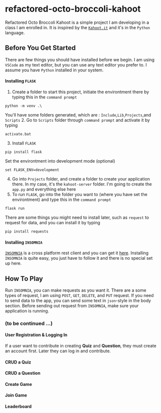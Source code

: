# refactored-octo-broccoli-kahoot

Refactored Octo Broccoli Kahoot is a simple project I am developing in a class I am enrolled in. It is inspired by the [`Kahoot.it`][kahoot] and it's in the `Python` language.

## Before You Get Started
There are few things you should have installed before we begin. I am using `VSCode` as my text editor, but you can use any text editor you prefer to. I assume you have `Python` installed in your system.

#### Installing `FLASK`

1. Create a folder to start this project, initiate the environtment there by typing this in the `command prompt`
  ```
  python -m venv .\
  ```
  You'll have some folders generated, which are : `Include`,`Lib`,`Projects`,and `Scripts`
2. Go to `Scripts` folder through `command prompt` and activate it by typing
  ```
  activate.bat
  ```
3. Install `FLASK`
  ```
  pip install flask
  ```
  Set the environtment into development mode (optional)
  ```
  set FLASK_ENV=development
  ```
4. Go into `Projects` folder, and create a folder to create your application there. In my case, it's the `kahoot-server` folder. I'm going to create the `app.py` and everything else here
5. To run `FLASK`, go into the folder you want to (where you have set the environtment) and type this in the `command prompt`
  ```
  flask run
  ```
  There are some things you might need to install later, such as `request` to request for data, and you can install it by typing
  ```
  pip install requests
  ```
  
#### Installing `INSOMNIA`
[`INSOMNIA`][insomnia-github] is a cross platform rest client and you can get it [here][insomnia-download]. Installing `INSOMNIA` is quite easy, you just have to follow it and there is no special set up here.

## How To Play
Run `INSOMNIA`, you can make requests as you want it. There are a some types of request, I am using `POST`, `GET`, `DELETE`, and `PUT` request. If you need to send data to the app, you can send some text in `json`-style in the body section. Before sending out request from `INSOMNIA`, make sure your application is running. 
### (to be continued ...)
#### User Registration & Logging In
If a user want to contribute in creating **Quiz** and **Question**, they must create an account first. Later they can log in and contribute. 
#### CRUD a Quiz
#### CRUD a Question
#### Create Game
#### Join Game
#### Leaderboard



[kahoot]: https://kahoot.it
[insomnia-github]: https://github.com/getinsomnia/insomnia
[insomnia-download]: https://insomnia.rest/download/
